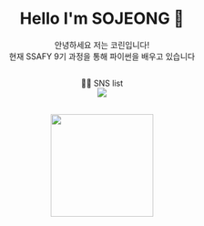 













 



<div align=center> <h1> Hello I'm SOJEONG 👋 </h1> </div>

<div align="center"> 안녕하세요 저는 코린입니다! </div>

<div align="center">현재 SSAFY 9기 과정을 통해 파이썬을 배우고 있습니다 </div>  

## 

<div align="center">💁🏻 SNS list </div>

<div align="center"><a href="https://instagram.com/s_o_ing">  <img 
src="http://img.shields.io/badge/-Instagram-E4405F?style=flat&logo=Instagram&logoColor=white&link=https://instagram.com/s_o_ing/" style="height : auto; margin-left : 10px; margin-right : 10px;"/> </a></div>



## 

<p align="center">
<a href="https://github.com/sojeong025/">
  <img height="180em" src="https://github-readme-stats-eight-theta.vercel.app/api?username=sojeong025&show_icons=true&default#gh-light-mode-only&include_all_commits=true&count_private=true"/>
</a>
</p>

<!--
**sojeong025/sojeong025** is a ✨ _special_ ✨ repository because its `README.md` (this file) appears on your GitHub profile.

Here are some ideas to get you started:

- 🔭 I’m currently working on ...
- 🌱 I’m currently learning ...
- 👯 I’m looking to collaborate on ...
- 🤔 I’m looking for help with ...
- 💬 Ask me about ...
- 📫 How to reach me: ...
- 😄 Pronouns: ...
- ⚡ Fun fact: ...
-->
